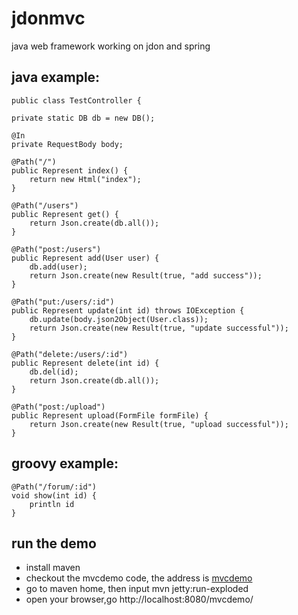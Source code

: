 jdonmvc
=======

java web framework working on jdon and spring


java example:
-----------------------
    public class TestController {

    private static DB db = new DB();

    @In
    private RequestBody body;

    @Path("/")
    public Represent index() {
        return new Html("index");
    }

    @Path("/users")
    public Represent get() {
        return Json.create(db.all());
    }

    @Path("post:/users")
    public Represent add(User user) {
        db.add(user);
        return Json.create(new Result(true, "add success"));
    }

    @Path("put:/users/:id")
    public Represent update(int id) throws IOException {
        db.update(body.json2Object(User.class));
        return Json.create(new Result(true, "update successful"));
    }

    @Path("delete:/users/:id")
    public Represent delete(int id) {
        db.del(id);
        return Json.create(db.all());
    }

    @Path("post:/upload")
    public Represent upload(FormFile formFile) {
        return Json.create(new Result(true, "upload successful"));
    }


groovy example:
-----------------------

    @Path("/forum/:id")
    void show(int id) {
        println id
    }

run the demo
--------------------------

* install maven
* checkout the mvcdemo code, the address is [mvcdemo][]
* go to maven home, then input mvn jetty:run-exploded
* open your browser,go http://localhost:8080/mvcdemo/

[mvcdemo]:https://github.com/oojdon/mvcdemo


